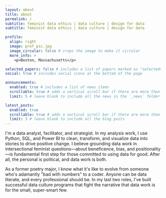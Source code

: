 ```yaml
---
layout: about
title: about
permalink: /
subtitle: feminist data ethics | data culture | design for data
subtitle: feminist data ethics | data culture | design for data

profile:
  align: right
  image: prof_pic.jpg
  image_circular: false # crops the image to make it circular
  more_info: >
    <p>Boston, Massachusetts</p>

selected_papers: false # includes a list of papers marked as "selected={true}"
social: true # includes social icons at the bottom of the page

announcements:
  enabled: true # includes a list of news items
  scrollable: true # adds a vertical scroll bar if there are more than 3 news items
  limit: 5 # leave blank to include all the news in the `_news` folder

latest_posts:
  enabled: true
  scrollable: true # adds a vertical scroll bar if there are more than 3 new posts items
  limit: 3 # leave blank to include all the blog posts
---
```


I'm a data analyst, facilitator, and strategist. In my analysis work, I use Python, SQL, and Power BI to clean, transform, and visualize data into stories to drive positive change. I believe grounding data work in intersectional feminist questions—about beneficence, bias, and positionality—is fundamental first step for those committed to using data for good. After all, the personal is political, and data work is both.

As a former poetry major, I know what it's like to evolve from someone who's adamantly "bad with numbers" to a coder. Anyone can be data literate, and every professional should be. In my last two roles, I've built successful data culture programs that fight the narrative that data work is for the small, super-smart few.
